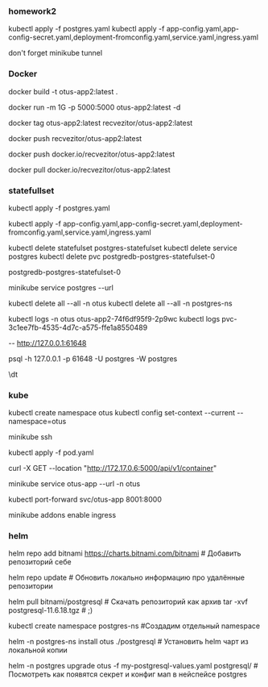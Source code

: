### homework2

kubectl apply -f postgres.yaml
kubectl apply -f app-config.yaml,app-config-secret.yaml,deployment-fromconfig.yaml,service.yaml,ingress.yaml

don't forget minikube tunnel

### Docker

docker build -t otus-app2:latest  .

docker run -m 1G -p 5000:5000 otus-app2:latest -d

docker tag otus-app2:latest recvezitor/otus-app2:latest

docker push recvezitor/otus-app2:latest

docker push docker.io/recvezitor/otus-app2:latest

docker pull docker.io/recvezitor/otus-app2:latest

### statefullset

kubectl apply -f postgres.yaml

kubectl apply -f app-config.yaml,app-config-secret.yaml,deployment-fromconfig.yaml,service.yaml,ingress.yaml

kubectl delete statefulset postgres-statefulset
kubectl delete service postgres
kubectl delete pvc postgredb-postgres-statefulset-0

postgredb-postgres-statefulset-0

minikube service postgres --url


kubectl delete all --all -n otus
kubectl delete all --all -n postgres-ns

kubectl logs -n otus otus-app2-74f6df95f9-2p9wc
kubectl logs  pvc-3c1ee7fb-4535-4d7c-a575-ffe1a8550489


 -- http://127.0.0.1:61648
 
psql -h 127.0.0.1 -p 61648 -U postgres -W postgres

\dt

### kube

kubectl create namespace otus
kubectl config set-context --current --namespace=otus

minikube ssh

kubectl apply -f pod.yaml

curl -X GET --location "http://172.17.0.6:5000/api/v1/container"

minikube service otus-app --url -n otus

kubectl port-forward svc/otus-app 8001:8000

minikube addons enable ingress

### helm

helm repo add bitnami https://charts.bitnami.com/bitnami # Добавить репозиторий себе

helm repo update # Обновить локально информацию про удалённые репозитории

helm pull bitnami/postgresql # Скачать репозиторий как архив
tar -xvf postgresql-11.6.18.tgz # ;)

kubectl create namespace postgres-ns #Создадим отдельный namespace

helm -n postgres-ns install otus ./postgresql # Установить helm чарт из локальной копии

helm -n postgres upgrade otus -f my-postgresql-values.yaml postgresql/ # Посмотреть как появятся секрет и конфиг мап в нейспейсе postgres